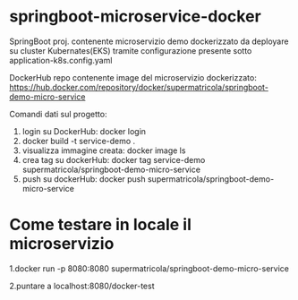 # springboot-microservice-docker

SpringBoot proj. contenente microservizio demo dockerizzato da deployare su cluster Kubernates(EKS) tramite configurazione presente sotto application-k8s.config.yaml

DockerHub repo contenente image del microservizio dockerizzato: https://hub.docker.com/repository/docker/supermatricola/springboot-demo-micro-service

Comandi dati sul progetto:

1. login su DockerHub: docker login
2. docker build -t service-demo .
3. visualizza immagine creata:  docker image ls
4. crea tag su dockerHub: docker tag service-demo supermatricola/springboot-demo-micro-service
5. push su dockerHub: docker push supermatricola/springboot-demo-micro-service


# Come testare in locale il microservizio 

1.docker run -p 8080:8080 supermatricola/springboot-demo-micro-service

2.puntare a localhost:8080/docker-test
